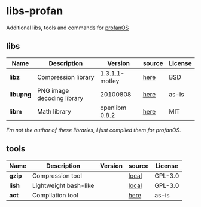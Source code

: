 # libs-profan

Additional libs, tools and commands for [profanOS](https://github.com/elydre/profanOS)

## libs

| Name | Description | Version | source | License |
|------|-------------|---------|--------|---------|
| **libz** | Compression library | 1.3.1.1-motley | [here](https://github.com/openbsd/src/tree/master/lib/libz) | BSD |
| **libupng** | PNG image decoding library | 20100808 | [here](https://github.com/elanthis/upng) | as-is |
| **libm** | Math library | openlibm 0.8.2 | [here](https://github.com/JuliaMath/openlibm) | MIT |

*I'm not the author of these libraries, I just compiled them for profanOS.*

## tools

| Name | Description | Version | source | License |
|------|-------------|---------|--------|---------|
| **gzip** | Compression tool | | [local](cmd/gzip.c) | GPL-3.0 |
| **lish** | Lightweight bash-like | | [local](cmd/lish.c) | GPL-3.0 |
| **act** | Compilation tool | | [here](https://github.com/asqel/act) | as-is |
